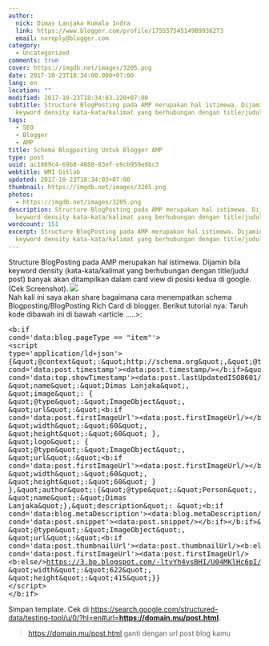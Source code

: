 ```yaml
---
author:
  nick: Dimas Lanjaka Kumala Indra
  link: https://www.blogger.com/profile/17555754514989936273
  email: noreply@blogger.com
category:
  - Uncategorized
comments: true
cover: https://imgdb.net/images/3205.png
date: 2017-10-23T18:34:00.000+07:00
lang: en
location: ""
modified: 2017-10-23T18:34:03.220+07:00
subtitle: Structure BlogPosting pada AMP merupakan hal istimewa. Dijamin bila
  keyword density kata-kata/kalimat yang berhubungan dengan title/judul
tags:
  - SEO
  - Blogger
  - AMP
title: Schema Blogposting Untuk Blogger AMP
type: post
uuid: ac1809c4-69b8-4888-83ef-e9cb959e9bc3
webtitle: WMI Gitlab
updated: 2017-10-23T18:34:03+07:00
thumbnail: https://imgdb.net/images/3205.png
photos:
  - https://imgdb.net/images/3205.png
description: Structure BlogPosting pada AMP merupakan hal istimewa. Dijamin bila
  keyword density kata-kata/kalimat yang berhubungan dengan title/judul
wordcount: 151
excerpt: Structure BlogPosting pada AMP merupakan hal istimewa. Dijamin bila
  keyword density kata-kata/kalimat yang berhubungan dengan title/judul
---
```


Structure BlogPosting pada AMP merupakan hal istimewa. Dijamin bila keyword density (kata-kata/kalimat yang berhubungan dengan title/judul post) banyak akan ditampilkan dalam card view di posisi kedua di google. (Cek Screenshot). <img src="https://imgdb.net/images/3205.png"><br>Nah kali ini saya akan share bagaimana cara menempatkan schema Blogposting/BlogPosting Rich Card di blogger. Berikut tutorial nya: Taruh kode dibawah ini di bawah &lt;article .....&gt;:<br><pre class="prettyprint lang-xml">&lt;b:if cond='data:blog.pageType == "item"'&gt;<br>&lt;script type='application/ld+json'&gt;<br>{&amp;quot;@context&amp;quot;:&amp;quot;http:\/\/schema.org&amp;quot;,&amp;quot;@type&amp;quot;:&amp;quot;BlogPosting&amp;quot;,&amp;quot;mainEntityOfPage&amp;quot;:&amp;quot;&lt;data:blog.url/&gt;&amp;quot;,&amp;quot;headline&amp;quot;:&amp;quot;&lt;data:blog.pageTitle/&gt;&amp;quot;,&amp;quot;datePublished&amp;quot;:&amp;quot;&lt;b:if cond='data:post.timestamp'&gt;&lt;data:post.timestamp/&gt;&lt;/b:if&gt;&amp;quot;,&amp;quot;dateModified&amp;quot;:&amp;quot;&lt;b:if cond='data:top.showTimestamp'&gt;&lt;data:post.lastUpdatedISO8601/&gt;&lt;/b:if&gt;&amp;quot;,&amp;quot;publisher&amp;quot;:{&amp;quot;@type&amp;quot;:&amp;quot;Organization&amp;quot;, &amp;quot;name&amp;quot;:&amp;quot;Dimas Lanjaka&amp;quot;, &amp;quot;image&amp;quot;: { &amp;quot;@type&amp;quot;:&amp;quot;ImageObject&amp;quot;, &amp;quot;url&amp;quot;:&amp;quot;&lt;b:if cond='data:post.firstImageUrl'&gt;&lt;data:post.firstImageUrl/&gt;&lt;/b:if&gt;&amp;quot;, &amp;quot;width&amp;quot;:&amp;quot;60&amp;quot;, &amp;quot;height&amp;quot;:&amp;quot;60&amp;quot; }, &amp;quot;logo&amp;quot;: { &amp;quot;@type&amp;quot;:&amp;quot;ImageObject&amp;quot;, &amp;quot;url&amp;quot;:&amp;quot;&lt;b:if cond='data:post.firstImageUrl'&gt;&lt;data:post.firstImageUrl/&gt;&lt;/b:if&gt;&amp;quot;, &amp;quot;width&amp;quot;:&amp;quot;60&amp;quot;, &amp;quot;height&amp;quot;:&amp;quot;60&amp;quot; } },&amp;quot;author&amp;quot;:{&amp;quot;@type&amp;quot;:&amp;quot;Person&amp;quot;, &amp;quot;name&amp;quot;:&amp;quot;Dimas Lanjaka&amp;quot;},&amp;quot;description&amp;quot;: &amp;quot;&lt;b:if cond='data:blog.metaDescription'&gt;&lt;data:blog.metaDescription/&gt;&lt;b:else/&gt;&lt;b:if cond='data:post.snippet'&gt;&lt;data:post.snippet/&gt;&lt;/b:if&gt;&lt;/b:if&gt;&amp;quot;,&amp;quot;image&amp;quot;:{ &amp;quot;@type&amp;quot;:&amp;quot;ImageObject&amp;quot;, &amp;quot;url&amp;quot;:&amp;quot;&lt;b:if cond='data:post.thumbnailUrl'&gt;&lt;data:post.thumbnailUrl/&gt;&lt;b:else/&gt;&lt;b:if cond='data:post.firstImageUrl'&gt;&lt;data:post.firstImageUrl/&gt; &lt;b:else/&gt;https://3.bp.blogspot.com/-ltyYh4ysBHI/U04MKlHc6pI/AAAAAAAADQo/PFxXaGZu9PQ/w200-h150-c/no-image.png&lt;/b:if&gt;&lt;/b:if&gt;&amp;quot;, &amp;quot;width&amp;quot;:&amp;quot;622&amp;quot;, &amp;quot;height&amp;quot;:&amp;quot;415&amp;quot;}}<br>&lt;/script&gt;<br>&lt;/b:if&gt;<br></pre>Simpan template. Cek di https://search.google.com/structured-data/testing-tool/u/0/?hl=en#url=<b class="w3-text-red">https://domain.mu/post.html</b>. <blockquote>https://domain.mu/post.html ganti dengan url post blog kamu</blockquote>